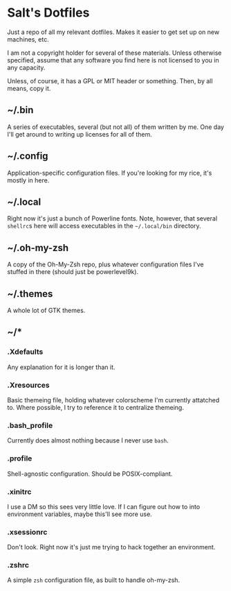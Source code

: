# Salt's Dotfiles
Just a repo of all my relevant dotfiles. Makes it easier to get set up on new machines, etc.

I am not a copyright holder for several of these materials. Unless otherwise specified, assume that any software you find here is not licensed to you in any capacity.

Unless, of course, it has a GPL or MIT header or something. Then, by all means, copy it.

## ~/.bin
A series of executables, several (but not all) of them written by me. One day I'll get around to writing up licenses for all of them.

## ~/.config
Application-specific configuration files. If you're looking for my rice, it's mostly in here.

## ~/.local
Right now it's just a bunch of Powerline fonts. Note, however, that several `shellrc`s here will access executables in the `~/.local/bin` directory.

## ~/.oh-my-zsh
A copy of the Oh-My-Zsh repo, plus whatever configuration files I've stuffed in there (should just be powerlevel9k).

## ~/.themes
A whole lot of GTK themes.

## ~/\*
### .Xdefaults
Any explanation for it is longer than it.

### .Xresources
Basic themeing file, holding whatever colorscheme I'm currently attatched to. Where possible, I try to reference it to centralize themeing.

### .bash\_profile
Currently does almost nothing because I never use `bash`.

### .profile
Shell-agnostic configuration. Should be POSIX-compliant.

### .xinitrc
I use a DM so this sees very little love. If I can figure out how to into environment variables, maybe this'll see more use.

### .xsessionrc
Don't look. Right now it's just me trying to hack together an environment.

### .zshrc
A simple `zsh` configuration file, as built to handle oh-my-zsh.
